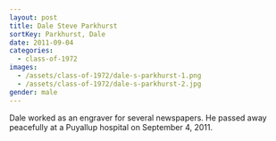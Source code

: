 ```yaml
---
layout: post
title: Dale Steve Parkhurst
sortKey: Parkhurst, Dale
date: 2011-09-04
categories:
  - class-of-1972
images:
  - /assets/class-of-1972/dale-s-parkhurst-1.png
  - /assets/class-of-1972/dale-s-parkhurst-2.jpg
gender: male
---
```


Dale worked as an engraver for several newspapers. He passed away peacefully at a Puyallup hospital on September 4, 2011.
